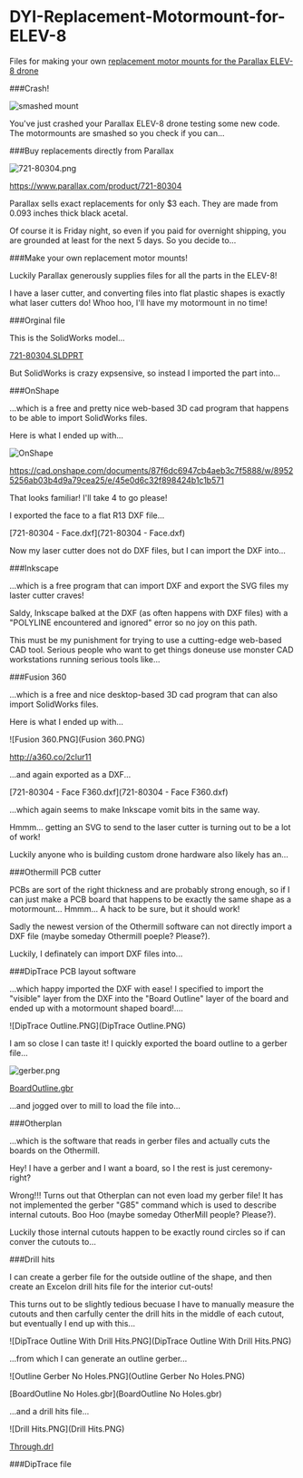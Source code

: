 # DYI-Replacement-Motormount-for-ELEV-8
Files for making your own [replacement motor mounts for the Parallax ELEV-8 drone](https://www.parallax.com/product/721-80304)

###Crash!

![smashed mount](smashed.jpg)

You've just crashed your Parallax ELEV-8 drone testing some new code. The motormounts are smashed so you check if you can...

###Buy replacements directly from Parallax

![721-80304.png](721-80304.png)

https://www.parallax.com/product/721-80304

Parallax sells exact replacements for only $3 each. They are made from 0.093 inches thick black acetal.

Of course it is Friday night, so even 
if you paid for overnight shipping, you are grounded at least for the next 5 days. So you decide to...

###Make your own replacement motor mounts!

Luckily Parallax generously supplies files for all the parts in the ELEV-8!

I have a laser cutter, and converting files into flat plastic shapes is exactly what laser cutters do! Whoo hoo, I'll have my motormount in no time!

###Orginal file

This is the SolidWorks model...

[721-80304.SLDPRT](721-80304.SLDPRT)

But SolidWorks is crazy expsensive, so instead I imported the part into...

###OnShape

...which is a free and pretty nice web-based 3D cad program that happens to be able to import SolidWorks files. 

Here is what I ended up with...

![OnShape](OnShape.png)

https://cad.onshape.com/documents/87f6dc6947cb4aeb3c7f5888/w/89525256ab03b4d9a79cea25/e/45e0d6c32f898424b1c1b571

That looks familiar! I'll take 4 to go please!

I exported the face to a flat R13 DXF file...

[721-80304 - Face.dxf](721-80304 - Face.dxf)

Now my laser cutter does not do DXF files, but I can import the DXF into...

###Inkscape

...which is a free program that can import DXF and export the SVG files my laster cutter craves!

Saldy, Inkscape balked at the DXF (as often happens with DXF files) with a "POLYLINE encountered and ignored" error so no joy on this path.

This must be my punishment for trying to use a cutting-edge web-based CAD tool. Serious people who want to get things doneuse
use monster CAD workstations running serious tools like...

 ###Fusion 360 

...which is a free and nice desktop-based 3D cad program that can also import SolidWorks files.

Here is what I ended up with...

![Fusion 360.PNG](Fusion 360.PNG)

http://a360.co/2clur11

...and again exported as a DXF...

[721-80304 - Face F360.dxf](721-80304 - Face F360.dxf)

...which again seems to make Inkscape vomit bits in the same way.

Hmmm... getting an SVG to send to the laser cutter is turning out to be a lot of work!

Luckily anyone who is building custom drone hardware also likely has an...

###Othermill PCB cutter

PCBs are sort of the right thickness and are probably strong enough, so if I can just make a PCB board that happens to 
be exactly the same shape as a motormount... Hmmm... A hack to be sure, but it should work!

Sadly the newest version of the Othermill software can not directly import a DXF file (maybe someday Othermill poeple? Please?).

Luckily, I definately can import DXF files into...

###DipTrace PCB layout software

...which happy imported the DXF with ease! I specified to import the "visible" layer from the DXF into the "Board Outline" layer of the 
board and ended up with a motormount shaped board!....

![DipTrace Outline.PNG](DipTrace Outline.PNG)

I am so close I can taste it! I quickly exported the board outline to a gerber file...

![gerber.png](gerber.png)

[BoardOutline.gbr](BoardOutline.gbr)

...and jogged over to mill to load the file into...

###Otherplan

...which is the software that reads in gerber files and actually cuts the boards on the Othermill.

Hey! I have a gerber and I want a board, so I the rest is just ceremony- right?

Wrong!!! Turns out that Otherplan can not even load my gerber file! It has not implemented the gerber "G85" command 
which is used to describe internal cutouts. Boo Hoo (maybe someday OtherMill people? Please?).

Luckily those internal cutouts happen to be exactly round circles so if can conver the cutouts to...

###Drill hits

I can create a gerber file for the outside outline of the shape, and then create an Excelon drill hits file for the 
interior cut-outs!

This turns out to be slightly tedious becuase I have to manually measure the cutouts and then carfully center the drill
hits in the middle of each cutout, but eventually I end up with this... 

![DipTrace Outline With Drill Hits.PNG](DipTrace Outline With Drill Hits.PNG)

...from which I can generate an outline gerber...

![Outline Gerber No Holes.PNG](Outline Gerber No Holes.PNG)

[BoardOutline No Holes.gbr](BoardOutline No Holes.gbr)

...and a drill hits file...

![Drill Hits.PNG](Drill Hits.PNG)

[Through.drl](Through.drl)













###DipTrace file






